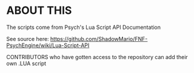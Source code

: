 # ABOUT THIS

The scripts come from Psych's Lua Script API Documentation

See source here: https://github.com/ShadowMario/FNF-PsychEngine/wiki/Lua-Script-API

CONTRIBUTORS who have gotten access to the repository can add their own .LUA script
